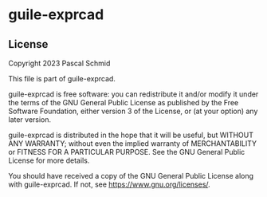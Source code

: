 # guile-exprcad

## License

Copyright 2023 Pascal Schmid

This file is part of guile-exprcad.

guile-exprcad is free software: you can redistribute it and/or modify it under the terms of the GNU General Public License as published by the Free Software Foundation, either version 3 of the License, or (at your option) any later version.

guile-exprcad is distributed in the hope that it will be useful, but WITHOUT ANY WARRANTY; without even the implied warranty of MERCHANTABILITY or FITNESS FOR A PARTICULAR PURPOSE. See the GNU General Public License for more details.

You should have received a copy of the GNU General Public License along with guile-exprcad. If not, see <https://www.gnu.org/licenses/>.
